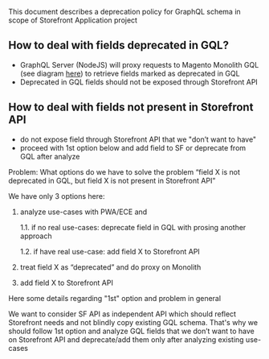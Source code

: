 This document describes a deprecation policy for GraphQL schema in scope of Storefront Application project


## How to deal with fields deprecated in GQL?

- GraphQL Server (NodeJS) will proxy requests to Magento Monolith GQL (see diagram [here](https://github.com/magento/catalog-storefront/blob/develop/dev/docs/onboarding/Services-responsibilities.md)) to retrieve fields marked as deprecated in GQL
- Deprecated in GQL fields should not be exposed through Storefront API


## How to deal with fields not present in Storefront API 

- do not expose field through Storefront API that we "don’t want to have"
- proceed with 1st option below and add field to SF or deprecate from GQL after analyze

Problem: What options do we have to solve the problem “field X is not deprecated in GQL, but field X is not present in Storefront API”

We have only 3 options here:

1. analyze use-cases with PWA/ECE and

   1.1. if no real use-cases: deprecate field in GQL with prosing another approach

   1.2. if have real use-case: add field X to Storefront API
2. treat field X as “deprecated” and do proxy on Monolith
3. add field X to Storefront API

Here some details regarding "1st" option and problem in general

We want to consider SF API as independent API which should reflect Storefront needs and not blindly copy existing GQL schema.
That's why we should follow 1st option and analyze GQL fields that we don’t want to have on Storefront API and deprecate/add them only after analyzing existing use-cases
